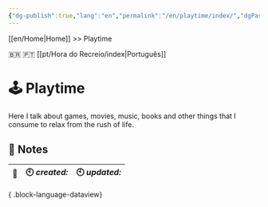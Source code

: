 ```yaml
---
{"dg-publish":true,"lang":"en","permalink":"/en/playtime/index/","dgPassFrontmatter":true}
---
```


[[en/Home\|Home]] >> Playtime

🇧🇷 🇵🇹 [[pt/Hora do Recreio/index\|Português]]
# 🕹️ Playtime

Here I talk about games, movies, music, books and other things that I consume to relax from the rush of life.

## 📒 Notes

| 🔗 | 🕙 *created:* | 🕙 *updated:* |
| -- | ------------- | ------------- |

{ .block-language-dataview}